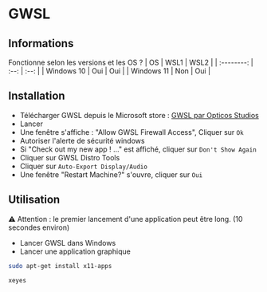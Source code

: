 # GWSL 

## Informations 
Fonctionne selon les versions et les OS ?
| OS         | WSL1 | WSL2 |
| :--------: | :--: | :--: |
| Windows 10 | Oui  | Oui  |
| Windows 11 | Non  | Oui  |

## Installation 

- Télécharger GWSL depuis le Microsoft store : [GWSL par Opticos Studios](https://www.microsoft.com/store/productId/9NL6KD1H33V3)
- Lancer 
- Une fenêtre s'affiche : "Allow GWSL Firewall Access", Cliquer sur `Ok`
- Autoriser l'alerte de sécurité windows 
- Si "Check out my new app ! ..." est affiché, cliquer sur `Don't Show Again`
- Cliquer sur GWSL Distro Tools
- Cliquer sur `Auto-Export Display/Audio`
- Une fenêtre "Restart Machine?" s'ouvre, cliquer sur `Oui`

## Utilisation

⚠ Attention : le premier lancement d'une application peut être long. (10 secondes environ)
- Lancer GWSL dans Windows
- Lancer une application graphique
```sh 
sudo apt-get install x11-apps
``` 
```sh 
xeyes
``` 